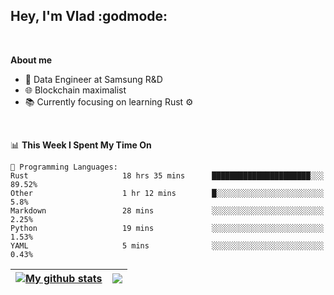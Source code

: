 ## Hey, I'm Vlad :godmode:

<br/>

**About me**
- 💼 Data Engineer at Samsung R&D
- 🌐 Blockchain maximalist
- 📚 Currently focusing on learning Rust :gear:

<br/>

<!--START_SECTION:waka-->
📊 **This Week I Spent My Time On** 

```text
💬 Programming Languages: 
Rust                     18 hrs 35 mins      ██████████████████████░░░   89.52% 
Other                    1 hr 12 mins        █░░░░░░░░░░░░░░░░░░░░░░░░   5.8% 
Markdown                 28 mins             ░░░░░░░░░░░░░░░░░░░░░░░░░   2.25% 
Python                   19 mins             ░░░░░░░░░░░░░░░░░░░░░░░░░   1.53% 
YAML                     5 mins              ░░░░░░░░░░░░░░░░░░░░░░░░░   0.43%

```


<!--END_SECTION:waka-->


| <a href="https://github.com/anuraghazra/github-readme-stats"><img align="center" src="https://github-readme-stats.vercel.app/api?username=u-hubar&show_icons=true&include_all_commits=true&theme=dark&hide_border=true" alt="My github stats" /></a> | <a href="https://github.com/anuraghazra/github-readme-stats"><img align="center" src="https://github-readme-stats.vercel.app/api/top-langs/?username=u-hubar&layout=compact&theme=dark&hide_border=true" /></a> |
| ------------- | ------------- |
